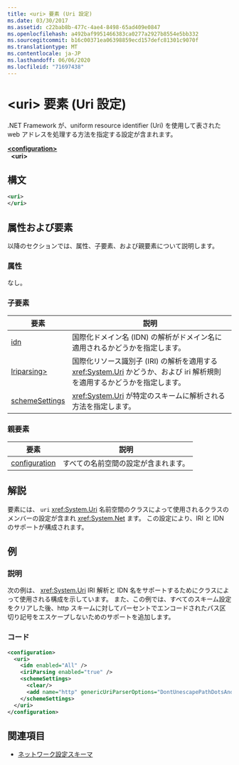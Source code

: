 ```yaml
---
title: <uri> 要素 (Uri 設定)
ms.date: 03/30/2017
ms.assetid: c22bab8b-477c-4ae4-8498-65ad409e0847
ms.openlocfilehash: a492baf9951466383ca0277a2927b8554e5bb332
ms.sourcegitcommit: b16c00371ea06398859ecd157defc81301c9070f
ms.translationtype: MT
ms.contentlocale: ja-JP
ms.lasthandoff: 06/06/2020
ms.locfileid: "71697438"
---
```

# <a name="uri-element-uri-settings"></a>\<uri> 要素 (Uri 設定)
.NET Framework が、uniform resource identifier (Uri) を使用して表された web アドレスを処理する方法を指定する設定が含まれます。  
  
[**\<configuration>**](../configuration-element.md)  
&nbsp;&nbsp;**\<uri>**  
  
## <a name="syntax"></a>構文  
  
```xml  
<uri>  
</uri>  
```  
  
## <a name="attributes-and-elements"></a>属性および要素  
 以降のセクションでは、属性、子要素、および親要素について説明します。  
  
### <a name="attributes"></a>属性  
 なし。  
  
### <a name="child-elements"></a>子要素  
  
|**要素**|**説明**|  
|-----------------|---------------------|  
|[idn](idn-element-uri-settings.md)|国際化ドメイン名 (IDN) の解析がドメイン名に適用されるかどうかを指定します。|  
|[Iriparsing>](iriparsing-element-uri-settings.md)|国際化リソース識別子 (IRI) の解析を適用する <xref:System.Uri> かどうか、および iri 解析規則を適用するかどうかを指定します。|  
|[schemeSettings](schemesettings-element-uri-settings.md)|<xref:System.Uri> が特定のスキームに解析される方法を指定します。|  
  
### <a name="parent-elements"></a>親要素  
  
|**要素**|**説明**|  
|-----------------|---------------------|  
|[configuration](../configuration-element.md)|すべての名前空間の設定が含まれます。|  
  
## <a name="remarks"></a>解説  
 要素には、 `uri` <xref:System.Uri> 名前空間のクラスによって使用されるクラスのメンバーの設定が含まれ <xref:System.Net> ます。 この設定により、IRI と IDN のサポートが構成されます。  
  
## <a name="example"></a>例  
  
### <a name="description"></a>説明  
 次の例は、 <xref:System.Uri> IRI 解析と IDN 名をサポートするためにクラスによって使用される構成を示しています。 また、この例では、すべてのスキーム設定をクリアした後、http スキームに対してパーセントでエンコードされたパス区切り記号をエスケープしないためのサポートを追加します。  
  
### <a name="code"></a>コード  
  
```xml  
<configuration>  
  <uri>  
    <idn enabled="All" />  
    <iriParsing enabled="true" />  
    <schemeSettings>  
      <clear/>  
      <add name="http" genericUriParserOptions="DontUnescapePathDotsAndSlashes"/>  
    </schemeSettings>  
  </uri>  
</configuration>  
```  
  
## <a name="see-also"></a>関連項目

- [ネットワーク設定スキーマ](index.md)
